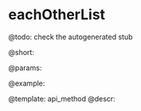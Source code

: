 eachOtherList
=============


@todo:
	check the autogenerated stub

@short:
	

@params:





@example:

@template:	api_method
@descr:

